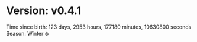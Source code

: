 # Version: v0.4.1
Time since birth: 123 days, 2953 hours, 177180 minutes, 10630800 seconds
Season: Winter ❄️
